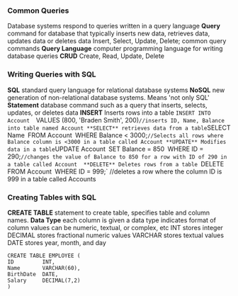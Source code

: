 ### Common Queries 
Database systems respond to queries written in a query language 
**Query**
	command for database that typically inserts new data, retrieves data, updates data or deletes data
		Insert, Select, Update, Delete; common query commands 
**Query Language**
	computer programming language for writing database queries 
**CRUD**
	Create, Read, Update, Delete

### Writing Queries with SQL
**SQL**
	standard query language for relational database systems
**NoSQL**
	new generation of non-relational database systems. Means 'not only SQL'
**Statement**
	database command such as a query that inserts, selects, updates, or deletes data 
	**INSERT**
		Inserts rows into a table
			`INSERT INTO Account 
			`VALUES (800, 'Braden Smith', 200)` //inserts ID, Name, Balance into table named Account
	**SELECT**
		retrieves data from a table
		`SELECT Name`
		`FROM Account`
		`WHERE Balance < 3000;` //Selects all rows where Balance column is <3000 in a table called Account
	**UPDATE**
		Modifies data in a table
		`UPDATE Account`
		`SET Balance = 850`
		`WHERE ID = 290;` //changes the value of Balance to 850 for a row with ID of 290 in a table called Account 
	**DELETE**
		Deletes rows from a table 
		`DELETE FROM Account`
		`WHERE ID = 999;` //deletes a row where the column ID is 999 in a table called Accounts

### Creating Tables with SQL 
**CREATE TABLE**
	statement to create table, specifies table and column names. 
	**Data Type**
		each column is given a data type 
		indicates format of column values 
		can be numeric, textual, or complex, etc 
INT
	stores integer
DECIMAL
	stores fractional numeric values
VARCHAR
	stores textual values 
DATE 
	stores year, month, and day 

```
CREATE TABLE EMPLOYEE (
ID         INT, 
Name       VARCHAR(60),
BirthDate  DATE,
Salary     DECIMAL(7,2)
)
```